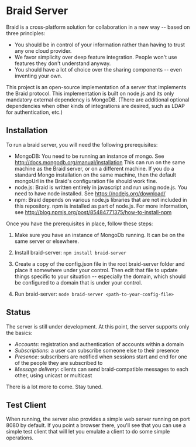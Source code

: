 # Braid Server

Braid is a cross-platform solution for collaboration in a new way -- based on three principles:

- You should be in control of your information rather than having to trust any one cloud provider.  
- We favor simplicity over deep feature integration.  People won't use features they don't understand anyway. 
- You should have a lot of choice over the sharing components -- even inventing your own.

This project is an open-source implementation of a server that implements the Braid protocol.  This
implementation is built on node.js and its only mandatory external dependency is MongoDB.  (There are
additional optional dependencies when other kinds of integrations are desired, such as LDAP for
authentication, etc.)

## Installation

To run a braid server, you will need the following prerequisites:

- MongoDB:  You need to be running an instance of mongo.  See http://docs.mongodb.org/manual/installation This can run on the same machine as the Braid server, or on a different machine.  If you do a standard Mongo installation on the same machine, then the default mongoUrl in the Braid's configuration file should work fine.
- node.js:  Braid is written entirely in javascript and run using node.js.  You need to have node installed.  See https://nodejs.org/download/
- npm:  Braid depends on various node.js libraries that are not included in this repository.  npm is installed as part of node.js.  For more information, see http://blog.npmjs.org/post/85484771375/how-to-install-npm

Once you have the prerequisites in place, follow these steps:

1. Make sure you have an instance of MongoDb running.  It can be on the same server or elsewhere.

2. Install braid-server:  `npm install braid-server`

3. Create a copy of the config.json file in the root braid-server folder and place it somewhere under your control.  Then
edit that file to update things specific to your situation -- especially the domain, which should be configured to
a domain that is under your control.

4. Run braid-server:  `node braid-server <path-to-your-config-file>`

## Status

The server is still under development.  At this point, the server supports only the basics:

- *Accounts*:  registration and authentication of accounts within a domain
- *Subscriptions*:  a user can subscribe someone else to their presence
- *Presence*:  subscribers are notified when sessions start and end for one of the people they are subscribed to
- *Message delivery*:  clients can send braid-compatible messages to each other, using unicast or multicast

There is a lot more to come.  Stay tuned.

## Test Client

When running, the server also provides a simple web server running on port 8080 by default.  If you point a browser
there, you'll see that you can use a simple test client that will let you emulate a client to do some simple operations.